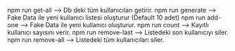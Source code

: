 npm run get-all     --> Db deki tüm kullanıcıları getirir.
npm run generate    --> Fake Data ile yeni kullanıcı listesi oluşturur (Default 10 adet)
npm run add-one     --> Fake Data ile yeni kullanıcı oluşturur.
npm run count       --> Kayıtlı kullanıcı sayısını verir.
npm run remove-last --> Listedeki son kullanıcıyı siler.
npm run remove-all  --> Listedeki tüm kullanıcıları siler.
